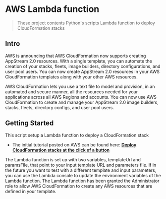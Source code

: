 # AWS Lambda function

> These project contents Python's scripts Lambda function to deploy CloudFormation stacks

## Intro

AWS is announcing that AWS CloudFormation now supports creating AppStream 2.0 resources. With a single template, you can automate the creation of your stacks, fleets, image builders, directory configurations, and user pool users. You can now create AppStream 2.0 resources in your AWS CloudFormation templates along with your other AWS resources.

AWS CloudFormation lets you use a text file to model and provision, in an automated and secure manner, all the resources needed for your applications across all AWS Regions and accounts. 
You can now use AWS CloudFormation to create and manage your AppStream 2.0 image builders, stacks, fleets, directory configs, and user pool users.

## Getting Started

This script setup a Lambda function to deploy a CloudFormation stack

* The initial tutorial posted on AWS can be found here: **[Deploy CloudFormation stacks at the click of a button](https://aws.amazon.com/blogs/infrastructure-and-automation/deploy-cloudformation-stacks-at-the-click-of-a-button/)**

The Lambda function is set up with two variables, templateUrl and paramsFile, that point to your input template URL and parameters file. 
If in the future you want to test with a different template and input parameters, you can use the Lambda console to update the environment variables of the Lambda function.
The Lambda function has been granted the Administrator role to allow AWS CloudFormation to create any AWS resources that are defined in your template.
